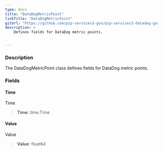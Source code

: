 ```yaml
---
type: docs
title: "DataDogMetricPoint"
linkTitle: "DataDogMetricPoint"
gitUrl: "https://github.com/pip-services3-gox/pip-services3-datadog-gox"
description: >
    Defines fields for DataDog metric points.


---
```


### Description

The DataDogMetricPoint class defines fields for DataDog metric points.


### Fields

<span class="hide-title-link">

#### Time
Time
> **Time**: time.Time

#### Value
Value
> **Value**: float64

</span>
